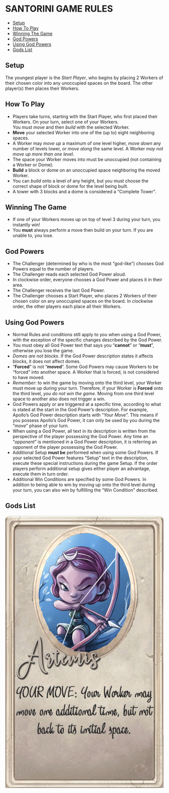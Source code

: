 # SANTORINI GAME RULES

- [Setup](#Setup)
- [How To Play](#How-To-Play)
- [Winning The Game](#Winning-the-game)
- [God Powers](#God-Powers)
- [Using God Powers](#Using.God-Powers)
- [Gods List](#Gods-List)


## Setup

The youngest player is the *Start Player*, who begins by placing 2 Workers of their chosen color into any unoccupied spaces on the board. The other player(s) then places their Workers.


## How To Play

- Players take turns, starting with the Start Player, who first placed their Workers. On your turn, select one of your Workers.  
You *must move* and then *build* with the selected Worker.
- **Move** your selected Worker into one of the (up to) eight neighboring spaces.  
- A Worker may *move up* a maximum of one level higher, *move down* any number of levels lower, or *move along* the same level. A Worker *may not move up more than one level*.
- The space your Worker moves into must be unoccupied (not containing a Worker or Dome).
- **Build** a block or dome on an unoccupied space neighboring the moved Worker.  
- You can *build* onto a level of any height, but you must choose the correct shape of block or dome for the level being built.  
- A tower with 3 blocks and a dome is considered a “Complete Tower”.


## Winning The Game

- If one of your Workers moves up on top of level 3 during your turn, you instantly win!
- You **must** always perform a move then build on your turn. If you are unable to, you lose.


## God Powers

- The Challenger (determined by who is the most “god-like”) chooses God Powers equal to the number of players.  
- The Challenger reads each selected God Power aloud.  
- In clockwise order, everyone chooses a God Power and places it in their area.  
- The Challenger receives the last God Power.  
- The Challenger chooses a Start Player, who places 2 Workers of their chosen color on any unoccupied spaces on the board. In clockwise order, the other players each place all their Workers.


## Using God Powers

- Normal Rules and conditions still apply to you when using a God Power, with the exception of the specific changes described by the God Power.
- You must obey all God Power text that says you “**cannot**” or “**must**”, otherwise you lose the game.
- *Domes are not blocks*. If the God Power description states it affects blocks, it does not affect domes.
- “**Forced**” is not “**moved**”. Some God Powers may cause Workers to be “forced” into another space. A Worker that is forced, is not considered to have moved.
- *Remember*: to win the game by moving onto the third level, your Worker must move up during your turn. Therefore, if your Worker is **Forced** onto the third level, *you do not win the game*. Moving from one third level space to another also does not trigger a win.
- God Powers apply or are triggered at a specific time, according to what is stated at the start in the God Power’s description. For example, Apollo’s God Power description starts with “*Your Move*”. This means if you possess Apollo’s God Power, it can only be used by you during the “*move*” phase of your turn.
- When using a God Power, all text in its description is written from the perspective of the player possessing the God Power. Any time an “*opponent*” is mentioned in a God Power description, it is referring an opponent of the player possessing the God Power.
- Additional Setup **must be** performed when using some God Powers. If your selected God Power features “Setup” text in the description, execute these special instructions during the game Setup. If the order players perform additional setup gives either player an advantage, execute them in turn order.
- Additional Win Conditions are specified by some God Powers. In addition to being able to win by moving up onto the third level during your turn, you can also win by fulfilling the “Win Condition” described.


## Gods List

![Failed loading][Artemis]


[Artemis]:/src/main/resources/GraphicSrc/Gods/ARTEMIS.jpg "Artemis"
